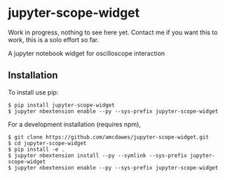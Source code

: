 jupyter-scope-widget
===============================

Work in progress, nothing to see here yet. Contact me if you want this to work, this is a solo effort so far.

A jupyter notebook widget for oscilloscope interaction

Installation
------------

To install use pip:

    $ pip install jupyter-scope-widget
    $ jupyter nbextension enable --py --sys-prefix jupyter-scope-widget


For a development installation (requires npm),

    $ git clone https://github.com/amcdawes/jupyter-scope-widget.git
    $ cd jupyter-scope-widget
    $ pip install -e .
    $ jupyter nbextension install --py --symlink --sys-prefix jupyter-scope-widget
    $ jupyter nbextension enable --py --sys-prefix jupyter-scope-widget
